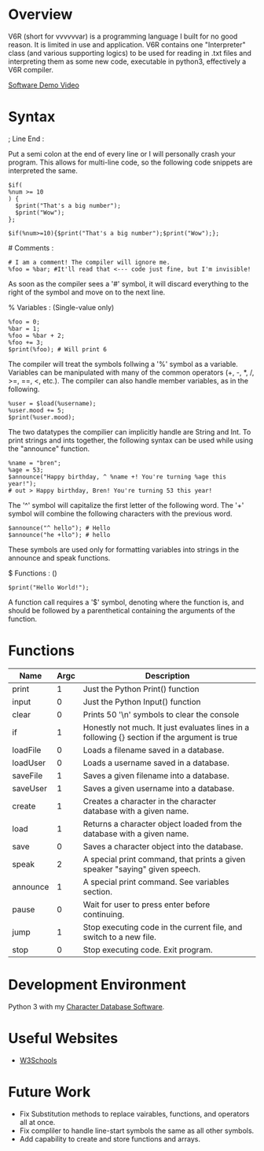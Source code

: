 # Overview

V6R (short for vvvvvvar) is a programming language I built for no good reason. It is limited in use and application.
V6R contains one "Interpreter" class (and various supporting logics) to be used for reading in .txt files and interpreting them as some new code, executable in python3, effectively a V6R compiler.

[Software Demo Video](http://youtube.link.goes.here)

# Syntax

; Line End :

Put a semi colon at the end of every line or I will personally crash your program.
This allows for multi-line code, so the following code snippets are interpreted the same.
```
$if(
%num >= 10
) {
  $print("That's a big number");
  $print("Wow");
};

$if(%num>=10){$print("That's a big number");$print("Wow");};
```

\# Comments : 
```
# I am a comment! The compiler will ignore me.
%foo = %bar; #It'll read that <--- code just fine, but I'm invisible!
```
As soon as the compiler sees a '#' symbol, it will discard everything to the right of the symbol and move on to the next line.

% Variables : (Single-value only)
```
%foo = 0;
%bar = 1;
%foo = %bar + 2;
%foo += 3;
$print(%foo); # Will print 6
```
The compiler will treat the symbols follwing a '%' symbol as a variable. Variables can be manipulated with many of the common operators (+, -, *, /, >=, ==, <, etc.). The compiler can also handle member variables, as in the following.
```
%user = $load(%username);
%user.mood += 5;
$print(%user.mood);
```
The two datatypes the compilier can implicitly handle are String and Int. To print strings and ints together, the following syntax can be used while using the "announce" function.
```
%name = "bren";
%age = 53;
$announce("Happy birthday, ^ %name +! You're turning %age this year!");
# out > Happy birthday, Bren! You're turning 53 this year!
```
The '^' symbol will capitalize the first letter of the following word. The '+' symbol will combine the following characters with the previous word. 
```
$announce("^ hello"); # Hello
$announce("he +llo"); # hello
```
These symbols are used only for formatting variables into strings in the announce and speak functions.

$ Functions : ()
```
$print("Hello World!");
```
A function call requires a '$' symbol, denoting where the function is, and should be followed by a parenthetical containing the arguments of the function. 

# Functions

|Name|Argc|Description|
|-|-|-|
|print|1|Just the Python Print() function
|input|0|Just the Python Input() function
|clear|0|Prints 50 '\n' symbols to clear the console
|if|1|Honestly not much. It just evaluates lines in a following {} section if the argument is true
|loadFile|0|Loads a filename saved in a database.
|loadUser|0|Loads a username saved in a database.
|saveFile|1|Saves a given filename into a database.
|saveUser|1|Saves a given username into a database.
|create|1|Creates a character in the character database with a given name.
|load|1|Returns a character object loaded from the database with a given name.
|save|0|Saves a character object into the database.
|speak|2|A special print command, that prints a given speaker "saying" given speech.
|announce|1|A special print command. See variables section.
|pause|0|Wait for user to press enter before continuing.
|jump|1|Stop executing code in the current file, and switch to a new file.
|stop|0|Stop executing code. Exit program.

# Development Environment

Python 3 with my [Character Database Software](https://github.com/Bren585/Character-Database).

# Useful Websites

* [W3Schools](https://www.w3schools.com/)

# Future Work

* Fix Substitution methods to replace vairables, functions, and operators all at once.
* Fix compliler to handle line-start symbols the same as all other symbols.
* Add capability to create and store functions and arrays. 
